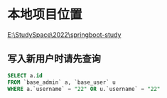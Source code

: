# 本地项目位置

[E:\StudySpace\2022\springboot-study](E:\StudySpace\2022\springboot-study)

## 写入新用户时请先查询
```sql
SELECT a.id
FROM `base_admin` a, `base_user` u 
WHERE a.`username` = "22" OR u.`username` = "22"
```